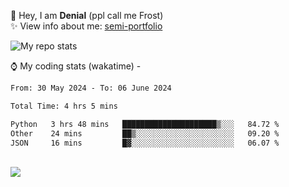 🤚 Hey, I am **Denial** (ppl call me Frost)  
✨ View info about me: [semi-portfolio](https://frostx.is-a.dev)

<img alt="My repo stats" src="https://github-readme-stats.vercel.app/api?username=FrostX-Official&show_icons=true&theme=radical">

⌚ My coding stats (wakatime) -

<!--START_SECTION:waka-->

```txt
From: 30 May 2024 - To: 06 June 2024

Total Time: 4 hrs 5 mins

Python   3 hrs 48 mins   █████████████████████▒░░░   84.72 %
Other    24 mins         ██▒░░░░░░░░░░░░░░░░░░░░░░   09.20 %
JSON     16 mins         █▓░░░░░░░░░░░░░░░░░░░░░░░   06.07 %
```

<!--END_SECTION:waka-->
<br>
<img src="https://spotify-github-profile.vercel.app/api/view.svg?uid=31srkkuzzvig3lqyqlakxnoqfz6y&cover_image=true&theme=default&show_offline=true&background_color=0d1117&interchange=false&bar_color=7024ff">
